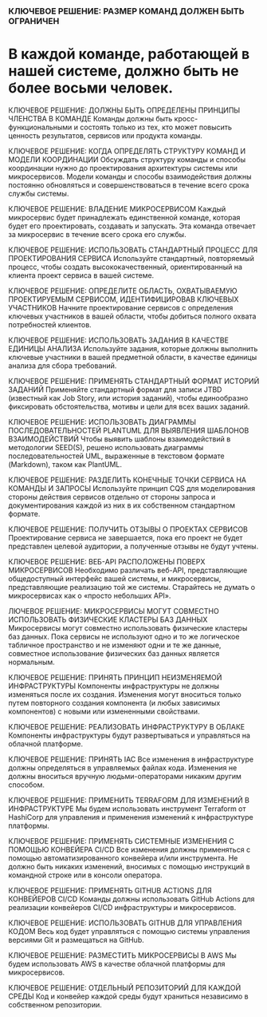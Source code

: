 ### КЛЮЧЕВОЕ РЕШЕНИЕ: РАЗМЕР КОМАНД ДОЛЖЕН БЫТЬ ОГРАНИЧЕН
# В каждой команде, работающей в нашей системе, должно быть не более восьми человек.


КЛЮЧЕВОЕ РЕШЕНИЕ: ДОЛЖНЫ БЫТЬ ОПРЕДЕЛЕНЫ ПРИНЦИПЫ ЧЛЕНСТВА В КОМАНДЕ
Команды должны быть кросс-функциональными и состоять только из тех, кто может повысить ценность результатов, сервисов или продукта команды.


КЛЮЧЕВОЕ РЕШЕНИЕ: КОГДА ОПРЕДЕЛЯТЬ СТРУКТУРУ КОМАНД
И МОДЕЛИ КООРДИНАЦИИ
Обсуждать структуру команды и способы координации нужно до проектирования архитектуры системы
или микросервисов. Модели команды и  способы взаимодействия должны постоянно обновляться
и совершенствоваться в течение всего срока службы системы.


КЛЮЧЕВОЕ РЕШЕНИЕ: ВЛАДЕНИЕ МИКРОСЕРВИСОМ
Каждый микросервис будет принадлежать единственной команде, которая будет его проектировать,
создавать и запускать. Эта команда отвечает за микросервис в течение всего срока его службы.

КЛЮЧЕВОЕ РЕШЕНИЕ: ИСПОЛЬЗОВАТЬ СТАНДАРТНЫЙ ПРОЦЕСС
ДЛЯ ПРОЕКТИРОВАНИЯ СЕРВИСА
Используйте стандартный, повторяемый процесс, чтобы создать высококачественный, ориентированный
на клиента проект сервиса в вашей системе.


КЛЮЧЕВОЕ РЕШЕНИЕ: ОПРЕДЕЛИТЕ ОБЛАСТЬ, ОХВАТЫВАЕМУЮ ПРОЕКТИРУЕМЫМ
СЕРВИСОМ, ИДЕНТИФИЦИРОВАВ КЛЮЧЕВЫХ УЧАСТНИКОВ
Начните проектирование сервисов с  определения ключевых участников в  вашей области, чтобы
добиться полного охвата потребностей клиентов.

КЛЮЧЕВОЕ РЕШЕНИЕ: ИСПОЛЬЗОВАТЬ ЗАДАНИЯ В КАЧЕСТВЕ ЕДИНИЦЫ АНАЛИЗА
Используйте задания, которые должны выполнить ключевые участники в вашей предметной области,
в качестве единицы анализа для сбора требований.


КЛЮЧЕВОЕ РЕШЕНИЕ: ПРИМЕНЯТЬ СТАНДАРТНЫЙ ФОРМАТ ИСТОРИЙ ЗАДАНИЙ
Применяйте стандартный формат для записи JTBD (известный как Job Story, или история заданий), чтобы
единообразно фиксировать обстоятельства, мотивы и цели для всех ваших заданий.


КЛЮЧЕВОЕ РЕШЕНИЕ: ИСПОЛЬЗОВАТЬ ДИАГРАММЫ ПОСЛЕДОВАТЕЛЬНОСТЕЙ PLANTUML
ДЛЯ ВЫЯВЛЕНИЯ ШАБЛОНОВ ВЗАИМОДЕЙСТВИЙ
Чтобы выявить шаблоны взаимодействий в методологии SEED(S), решено использовать диаграммы
последовательностей UML, выраженные в текстовом формате (Markdown), таком как PlantUML.


КЛЮЧЕВОЕ РЕШЕНИЕ: РАЗДЕЛИТЬ КОНЕЧНЫЕ ТОЧКИ СЕРВИСА НА КОМАНДЫ И ЗАПРОСЫ
Используйте принцип CQS для моделирования стороны действия сервисов отдельно от стороны запроса
и документирования каждой из них в их собственном стандартном формате.


КЛЮЧЕВОЕ РЕШЕНИЕ: ПОЛУЧИТЬ ОТЗЫВЫ О ПРОЕКТАХ СЕРВИСОВ
Проектирование сервиса не завершается, пока его проект не будет представлен целевой аудитории,
а полученные отзывы не будут учтены.

КЛЮЧЕВОЕ РЕШЕНИЕ: ВЕБ-API РАСПОЛОЖЕНЫ ПОВЕРХ МИКРОСЕРВИСОВ
Необходимо различать веб-API, представляющие общедоступный интерфейс вашей системы, и  микросервисы, представляющие реализацию той  же системы. Старайтесь не думать о  микросервисах как
о «просто небольших API».


ЛЮЧЕВОЕ РЕШЕНИЕ: МИКРОСЕРВИСЫ МОГУТ СОВМЕСТНО ИСПОЛЬЗОВАТЬ
ФИЗИЧЕСКИЕ КЛАСТЕРЫ БАЗ ДАННЫХ
Микросервисы могут совместно использовать физические кластеры баз данных. Пока сервисы
не используют одно и то же логическое табличное пространство и не изменяют одни и те же данные,
совместное использование физических баз данных является нормальным.


КЛЮЧЕВОЕ РЕШЕНИЕ: ПРИНЯТЬ ПРИНЦИП
НЕИЗМЕНЯЕМОЙ ИНФРАСТРУКТУРЫ
Компоненты инфраструктуры не должны изменяться после их создания. Изменения могут вноситься
только путем повторного создания компонента (и любых зависимых компонентов) с  новыми или
измененными свойствами.


КЛЮЧЕВОЕ РЕШЕНИЕ: РЕАЛИЗОВАТЬ ИНФРАСТРУКТУРУ В ОБЛАКЕ
Компоненты инфраструктуры будут развертываться и управляться на облачной платформе.


КЛЮЧЕВОЕ РЕШЕНИЕ: ПРИНЯТЬ IAC
Все изменения в инфраструктуре должны определяться в управляемых файлах кода. Изменения не
должны вноситься вручную людьми-операторами никаким другим способом.


КЛЮЧЕВОЕ РЕШЕНИЕ: ПРИМЕНИТЬ TERRAFORM ДЛЯ ИЗМЕНЕНИЙ В ИНФРАСТРУКТУРЕ
Мы будем использовать инструмент Terraform от HashiCorp для управления и применения изменений
к инфраструктуре платформы.


КЛЮЧЕВОЕ РЕШЕНИЕ: ПРИМЕНЯТЬ СИСТЕМНЫЕ ИЗМЕНЕНИЯ
С ПОМОЩЬЮ КОНВЕЙЕРА CI/CD
Все изменения должны применяться с помощью автоматизированного конвейера и/или инструмента.
Не должно быть никаких изменений, вносимых с помощью инструкций в командной строке или в консоли
оператора.



КЛЮЧЕВОЕ РЕШЕНИЕ: ПРИМЕНЯТЬ GITHUB ACTIONS ДЛЯ КОНВЕЙЕРОВ CI/CD
Команды должны использовать GitHub Actions для реализации конвейеров CI/CD инфраструктуры
и микросервисов.


КЛЮЧЕВОЕ РЕШЕНИЕ: ИСПОЛЬЗОВАТЬ GITHUB ДЛЯ УПРАВЛЕНИЯ КОДОМ
Весь код будет управляться с помощью системы управления версиями Git и размещаться на GitHub.



КЛЮЧЕВОЕ РЕШЕНИЕ: РАЗМЕСТИТЬ МИКРОСЕРВИСЫ В AWS
Мы будем использовать AWS в качестве облачной платформы для микросервисов.


КЛЮЧЕВОЕ РЕШЕНИЕ: ОТДЕЛЬНЫЙ РЕПОЗИТОРИЙ ДЛЯ КАЖДОЙ СРЕДЫ
Код и конвейер каждой среды будут храниться независимо в собственном репозитории.
